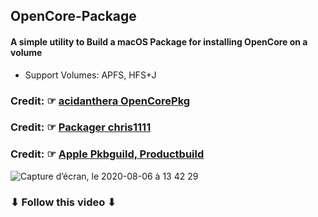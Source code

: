 ## OpenCore-Package
#### A simple utility to Build a macOS Package for installing OpenCore on a volume
- Support Volumes: APFS, HFS+J
### Credit: ☞ [acidanthera OpenCorePkg](https://github.com/acidanthera/OpenCorePkg)
### Credit: ☞ [Packager chris1111](https://www.hackintosh-montreal.com/t10355-install-media-bs-oc)
### Credit: ☞ [Apple Pkbguild, Productbuild](https://developer.apple.com/forums/)


![Capture d’écran, le 2020-08-06 à 13 42 29](https://user-images.githubusercontent.com/6248794/89564356-e1de9000-d7ea-11ea-894e-b326abe096d8.png)

### ⬇︎ Follow this video ⬇︎

